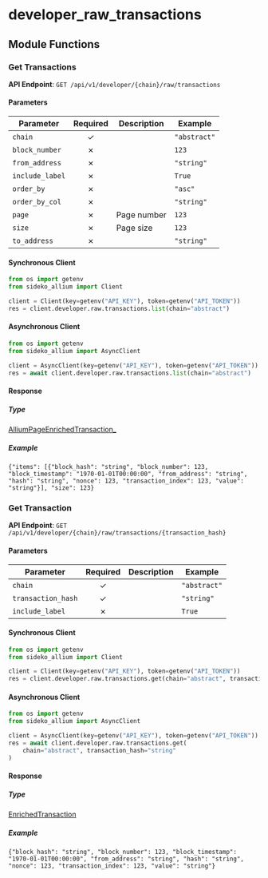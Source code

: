# developer_raw_transactions

## Module Functions
### Get Transactions <a name="list"></a>



**API Endpoint**: `GET /api/v1/developer/{chain}/raw/transactions`

#### Parameters

| Parameter | Required | Description | Example |
|-----------|:--------:|-------------|--------|
| `chain` | ✓ |  | `"abstract"` |
| `block_number` | ✗ |  | `123` |
| `from_address` | ✗ |  | `"string"` |
| `include_label` | ✗ |  | `True` |
| `order_by` | ✗ |  | `"asc"` |
| `order_by_col` | ✗ |  | `"string"` |
| `page` | ✗ | Page number | `123` |
| `size` | ✗ | Page size | `123` |
| `to_address` | ✗ |  | `"string"` |

#### Synchronous Client

```python
from os import getenv
from sideko_allium import Client

client = Client(key=getenv("API_KEY"), token=getenv("API_TOKEN"))
res = client.developer.raw.transactions.list(chain="abstract")

```

#### Asynchronous Client

```python
from os import getenv
from sideko_allium import AsyncClient

client = AsyncClient(key=getenv("API_KEY"), token=getenv("API_TOKEN"))
res = await client.developer.raw.transactions.list(chain="abstract")

```

#### Response

##### Type
[AlliumPageEnrichedTransaction_](/sideko_allium/types/models/allium_page_enriched_transaction_.py)

##### Example
`{"items": [{"block_hash": "string", "block_number": 123, "block_timestamp": "1970-01-01T00:00:00", "from_address": "string", "hash": "string", "nonce": 123, "transaction_index": 123, "value": "string"}], "size": 123}`

### Get Transaction <a name="get"></a>



**API Endpoint**: `GET /api/v1/developer/{chain}/raw/transactions/{transaction_hash}`

#### Parameters

| Parameter | Required | Description | Example |
|-----------|:--------:|-------------|--------|
| `chain` | ✓ |  | `"abstract"` |
| `transaction_hash` | ✓ |  | `"string"` |
| `include_label` | ✗ |  | `True` |

#### Synchronous Client

```python
from os import getenv
from sideko_allium import Client

client = Client(key=getenv("API_KEY"), token=getenv("API_TOKEN"))
res = client.developer.raw.transactions.get(chain="abstract", transaction_hash="string")

```

#### Asynchronous Client

```python
from os import getenv
from sideko_allium import AsyncClient

client = AsyncClient(key=getenv("API_KEY"), token=getenv("API_TOKEN"))
res = await client.developer.raw.transactions.get(
    chain="abstract", transaction_hash="string"
)

```

#### Response

##### Type
[EnrichedTransaction](/sideko_allium/types/models/enriched_transaction.py)

##### Example
`{"block_hash": "string", "block_number": 123, "block_timestamp": "1970-01-01T00:00:00", "from_address": "string", "hash": "string", "nonce": 123, "transaction_index": 123, "value": "string"}`
<!-- CUSTOM DOCS START -->

<!-- CUSTOM DOCS END -->

